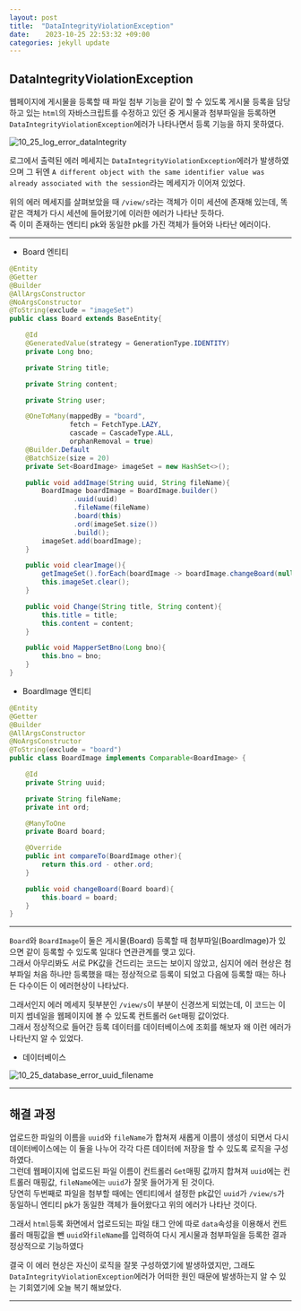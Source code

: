 ```yaml
---
layout: post
title:  "DataIntegrityViolationException" 
date:    2023-10-25 22:53:32 +09:00
categories: jekyll update
---
```


DataIntegrityViolationException
-------------

웹페이지에 게시물을 등록할 때 파일 첨부 기능을 같이 할 수 있도록 게시물 등록을 담당하고 있는 ```html```의 자바스크립트를 수정하고 있던 중 게시물과 첨부파일을 등록하면 ```DataIntegrityViolationException```에러가 나타나면서 등록 기능을 하지 못하였다.<br>


![10_25_log_error_dataIntegrity](https://github.com/jiuseu/hyuntrace0915.github.io/assets/109057859/ba3e2463-1b2a-4f9f-96e7-fea34ae5b034)


로그에서 출력된 에러 메세지는 ```DataIntegrityViolationException```에러가 발생하였으며 그 뒤엔 ```A different object with the same identifier value was already associated with the session```라는 메세지가 이어져 있었다.<br>
 
위의 에러 메세지를 살펴보았을 때 ```/view/s```라는 객체가 이미 세션에 존재해 있는데, 똑같은 객체가 다시 세션에 들어왔기에 이러한 에러가 나타난 듯하다.<br>
즉 이미 존재하는 엔티티 pk와 동일한 pk를 가진 객체가 들어와 나타난 에러이다.<br>

---------------------------------------

- Board 엔티티

```java
@Entity
@Getter
@Builder
@AllArgsConstructor
@NoArgsConstructor
@ToString(exclude = "imageSet")
public class Board extends BaseEntity{

    @Id
    @GeneratedValue(strategy = GenerationType.IDENTITY)
    private Long bno;

    private String title;

    private String content;

    private String user;

    @OneToMany(mappedBy = "board",
               fetch = FetchType.LAZY,
               cascade = CascadeType.ALL,
               orphanRemoval = true)
    @Builder.Default
    @BatchSize(size = 20)
    private Set<BoardImage> imageSet = new HashSet<>();

    public void addImage(String uuid, String fileName){
        BoardImage boardImage = BoardImage.builder()
                .uuid(uuid)
                .fileName(fileName)
                .board(this)
                .ord(imageSet.size())
                .build();
        imageSet.add(boardImage);
    }

    public void clearImage(){
        getImageSet().forEach(boardImage -> boardImage.changeBoard(null));
        this.imageSet.clear();
    }

    public void Change(String title, String content){
        this.title = title;
        this.content = content;
    }

    public void MapperSetBno(Long bno){
        this.bno = bno;
    }
}
```

- BoardImage 엔티티

```java
@Entity
@Getter
@Builder
@AllArgsConstructor
@NoArgsConstructor
@ToString(exclude = "board")
public class BoardImage implements Comparable<BoardImage> {

    @Id
    private String uuid;

    private String fileName;
    private int ord;

    @ManyToOne
    private Board board;

    @Override
    public int compareTo(BoardImage other){
        return this.ord - other.ord;
    }

    public void changeBoard(Board board){
        this.board = board;
    }
}
```
---------------------------------------

```Board```와 ```BoardImage```이 둘은 게시물(Board) 등록할 때 첨부파일(BoardImage)가 있으면 같이 등록할 수 있도록 일대다 연관관계를 맺고 있다.<br>
그래서 아무리봐도 서로 PK값을 건드리는 코드는 보이지 않았고, 심지어 에러 현상은 첨부파일 처음 하나만 등록했을 때는 정상적으로 등록이 되었고 다음에 등록할 때는 하나든 다수이든 이 에러현상이 나타났다.<br>

그래서인지 에러 메세지 뒷부분인 ```/view/s```이 부분이 신경쓰게 되었는데, 이 코드는 이미지 썸네일을 웹페이지에 볼 수 있도록 컨트롤러 ```Get```매핑 값이었다.<br>
그래서 정상적으로 들어간 등록 데이터를 데이터베이스에 조회를 해보자 왜 이런 에러가 나타난지 알 수 있었다.<br>

- 데이터베이스

![10_25_database_error_uuid_filename](https://github.com/jiuseu/hyuntrace0915.github.io/assets/109057859/6427f245-9764-4274-9a76-1638007b7aef)

---------------------------------------

해결 과정
-------------

업로드한 파일의 이름을 ```uuid```와 ```fileName```가 합쳐져 새롭게 이름이 생성이 되면서 다시 데이터베이스에는 이 둘을 나누어 각각 다른 데이터에 저장을 할 수 있도록 로직을 구성하였다.<br> 
그런데 웹페이지에 업로드된 파일 이름이 컨트롤러 ```Get```매핑 값까지 합쳐져 ```uuid```에는 컨트롤러 매핑값, ```fileName```에는 ```uuid```가 잘못 들어가게 된 것이다.<br>
당연히 두번째로 파일을 첨부할 때에는 엔티티에서 설정한 pk값인 ```uuid```가 ```/view/s```가 동일하니 엔티티 pk가 동일한 객체가 들어왔다고 위의 에러가 나타난 것이다.<br> 

그래서 ```html```등록 화면에서 업로드되는 파일 태그 안에 따로 ```data```속성을 이용해서 컨트롤러 매핑값을 뺀 ```uuid```와```fileName```를 입력하여 다시 게시물과 첨부파일을 등록한 결과 정상적으로 기능하였다<br>

결국 이 에러 현상은 자신이 로직을 잘못 구성하였기에 발생하였지만, 그래도 ```DataIntegrityViolationException```에러가 어떠한 원인 때문에 발생하는지 알 수 있는 기회였기에 오늘 복기 해보았다.<br>

---------------------------------------






[jekyll-docs]: https://jekyllrb.com/docs/home
[jekyll-gh]:   https://github.com/jekyll/jekyll
[jekyll-talk]: https://talk.jekyllrb.com/
